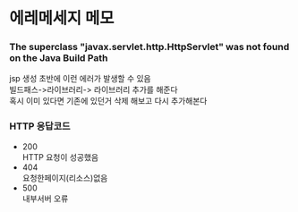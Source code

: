 # 에레메세지 메모


### The superclass "javax.servlet.http.HttpServlet" was not found on the Java Build Path
jsp 생성 초반에 이런 에러가 발생할 수 있음  
빌드패스->라이브러리-> 라이브러리 추가를 해준다   
혹시 이미 있다면 기존에 있던거 삭제 해보고 다시 추가해본다  




### HTTP 응답코드
* 200  
HTTP 요청이 성공했음  
* 404  
요청한페이지(리소스)없음
* 500  
내부서버 오류
